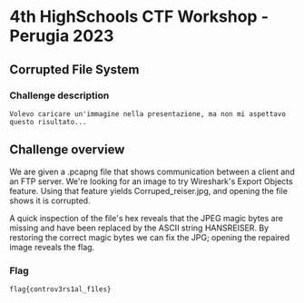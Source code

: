 # 4th HighSchools CTF Workshop - Perugia 2023

## Corrupted File System

### Challenge description

`Volevo caricare un'immagine nella presentazione, ma non mi aspettavo questo risultato...`

## Challenge overview

We are given a .pcapng file that shows communication between a client and an FTP server. We're looking for an image to try Wireshark's Export Objects feature. Using that feature yields Corruped_reiser.jpg, and opening the file shows it is corrupted.

A quick inspection of the file's hex reveals that the JPEG magic bytes are missing and have been replaced by the ASCII string HANSREISER. By restoring the correct magic bytes we can fix the JPG; opening the repaired image reveals the flag.

### Flag

`flag{controv3rs1al_f1les}`
